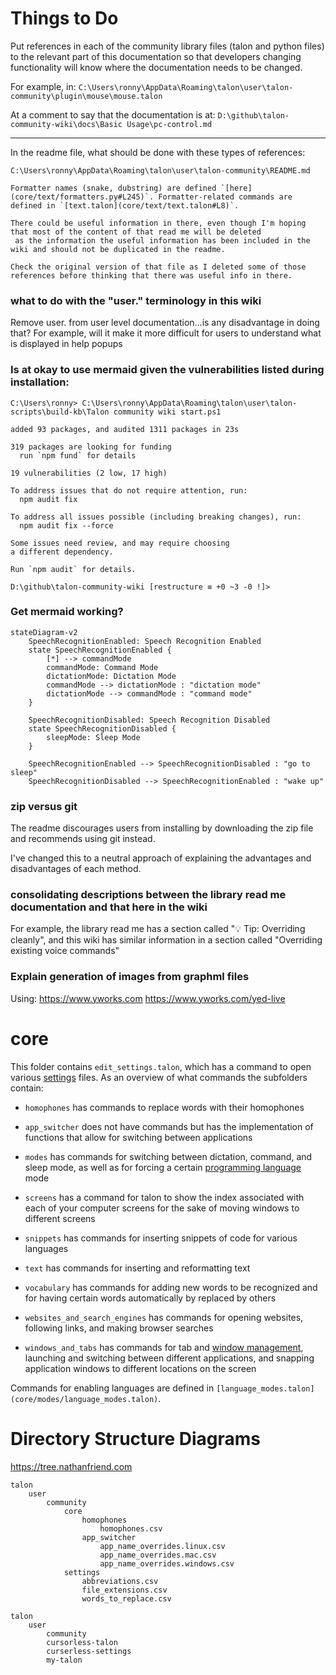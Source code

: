 # Things to Do

Put references in each of the community library files (talon and python files) to the relevant part of this documentation
so that developers changing functionality will know where the documentation needs to be changed.

For example, in:
`C:\Users\ronny\AppData\Roaming\talon\user\talon-community\plugin\mouse\mouse.talon`

At a comment to say that the documentation is at:
`D:\github\talon-community-wiki\docs\Basic Usage\pc-control.md`

---

In the readme file, what should be done with these types of references:

```
C:\Users\ronny\AppData\Roaming\talon\user\talon-community\README.md

Formatter names (snake, dubstring) are defined `[here](core/text/formatters.py#L245)`. Formatter-related commands are defined in `[text.talon](core/text/text.talon#L8)`.

There could be useful information in there, even though I'm hoping that most of the content of that read me will be deleted
 as the information the useful information has been included in the wiki and should not be duplicated in the readme.

Check the original version of that file as I deleted some of those references before thinking that there was useful info in there.
```

### what to do with the "user." terminology in this wiki

Remove user. from user level documentation...is any disadvantage in doing that?
For example, will it make it more difficult for users to understand what is displayed in help popups

### Is at okay to use mermaid given the vulnerabilities listed during installation:

```
C:\Users\ronny> C:\Users\ronny\AppData\Roaming\talon\user\talon-scripts\build-kb\Talon community wiki start.ps1

added 93 packages, and audited 1311 packages in 23s

319 packages are looking for funding
  run `npm fund` for details

19 vulnerabilities (2 low, 17 high)

To address issues that do not require attention, run:
  npm audit fix

To address all issues possible (including breaking changes), run:
  npm audit fix --force

Some issues need review, and may require choosing
a different dependency.

Run `npm audit` for details.

D:\github\talon-community-wiki [restructure ≡ +0 ~3 -0 !]>
```

### Get mermaid working?

```mermaid
stateDiagram-v2
	SpeechRecognitionEnabled: Speech Recognition Enabled
    state SpeechRecognitionEnabled {
        [*] --> commandMode
        commandMode: Command Mode
        dictationMode: Dictation Mode
        commandMode --> dictationMode : "dictation mode"
        dictationMode --> commandMode : "command mode"
    }

    SpeechRecognitionDisabled: Speech Recognition Disabled
    state SpeechRecognitionDisabled {
        sleepMode: Sleep Mode
    }

	SpeechRecognitionEnabled --> SpeechRecognitionDisabled : "go to sleep"
	SpeechRecognitionDisabled --> SpeechRecognitionEnabled : "wake up"

```

### zip versus git

The readme discourages users from installing by downloading the zip file and recommends using git instead.

I've changed this to a neutral approach of explaining the advantages and disadvantages of each method.

### consolidating descriptions between the library read me documentation and that here in the wiki

For example, the library read me has a section called "💡 Tip: Overriding cleanly", and this wiki has
similar information in a section called "Overriding existing voice commands"

### Explain generation of images from graphml files

Using: https://www.yworks.com
https://www.yworks.com/yed-live

# core

This folder contains `edit_settings.talon`, which has a command to open various [settings](https://github.com/talonhub/community?tab=readme-ov-file#settings) files. As an overview of what commands the subfolders contain:

- `homophones` has commands to replace words with their homophones

- `app_switcher` does not have commands but has the implementation of functions that allow for switching between applications
- `modes` has commands for switching between dictation, command, and sleep mode, as well as for forcing a certain [programming language](https://github.com/talonhub/community?tab=readme-ov-file#programming-languages) mode
- `screens` has a command for talon to show the index associated with each of your computer screens for the sake of moving windows to different screens
- `snippets` has commands for inserting snippets of code for various languages
- `text` has commands for inserting and reformatting text
- `vocabulary` has commands for adding new words to be recognized and for having certain words automatically by replaced by others
- `websites_and_search_engines` has commands for opening websites, following links, and making browser searches
- `windows_and_tabs` has commands for tab and [window management](https://github.com/talonhub/community?tab=readme-ov-file#window-management), launching and switching between different applications, and snapping application windows to different locations on the screen

Commands for enabling languages are defined in `[language_modes.talon](core/modes/language_modes.talon)`.

# Directory Structure Diagrams

https://tree.nathanfriend.com

```
talon
	user
		community
			core
				homophones
					homophones.csv
				app_switcher
					app_name_overrides.linux.csv
					app_name_overrides.mac.csv
					app_name_overrides.windows.csv
			settings
				abbreviations.csv
				file_extensions.csv
				words_to_replace.csv
```

```
talon
	user
		community
		cursorless-talon
		curserless-settings
		my-talon
```
